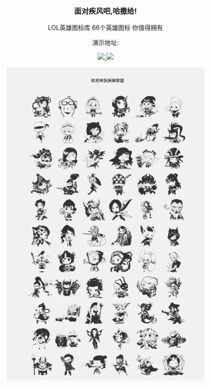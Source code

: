 <h3 align="center">面对疾风吧,哈撒给!</h3>
<p align="center">LOL英雄图标库 66个英雄图标 你值得拥有</p>
<p align="center">演示地址:<http://fonts.lovefc.cn></p>
<p align="center">
	<a href="">
	    <img src="https://img.shields.io/badge/license-Apache-blue" />
	</a>
	<a href="">
	    <img src="https://img.shields.io/badge/lol-fonts-red" />
	</a>
</p>
<p align="center">
   <img src="show.png" width="450" alt="FCPHP" align="center" />
</p>


